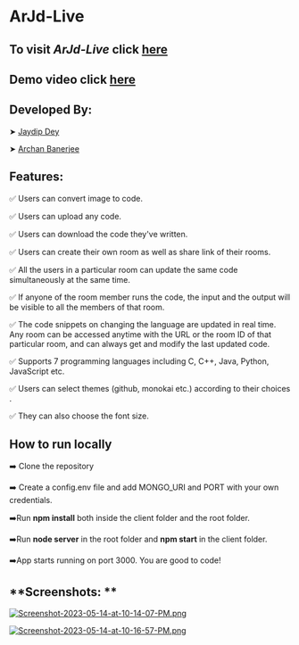 # **ArJd-Live**
## To visit *ArJd-Live* click [here](https://arjd-live.netlify.app/)
## Demo video click [here](https://youtu.be/TXv0TmB9rY8)


## **Developed By**:
 ➤ [Jaydip Dey](https://github.com/jaydip1235)

 ➤ [Archan Banerjee](https://github.com/ArchanJS)

 ## **Features:**

✅ Users can convert image to code.

✅ Users can upload any code.

✅ Users can download the code they've written.

✅ Users can create their own room as well as share link of their rooms.

✅ All the users in a particular room can update the same code simultaneously at the same time.

✅ If anyone of the room member runs the code, the input and the output will be visible to all the members of that room.

✅ The code snippets on changing the language are updated in real time. Any room can be accessed anytime with the URL or the room ID of that particular room, and can always get and modify the last updated code.

✅ Supports 7 programming languages including C, C++, Java, Python, JavaScript etc.

✅ Users can select themes (github, monokai etc.) according to their choices .

✅ They can also choose the font size.


## **How to run locally**
➡️ Clone the repository

➡️ Create a config.env file and add MONGO_URI and PORT with your own credentials.

➡️Run **npm install** both inside the client folder and the root folder.

➡️Run **node server** in the root folder and **npm start** in the client folder.

➡️App starts running on port 3000. You are good to code!


## **Screenshots: **

[![Screenshot-2023-05-14-at-10-14-07-PM.png](https://i.postimg.cc/0Qfv6R57/Screenshot-2023-05-14-at-10-14-07-PM.png)](https://postimg.cc/TLpFSsDP)

[![Screenshot-2023-05-14-at-10-16-57-PM.png](https://i.postimg.cc/VNsQ3ZW6/Screenshot-2023-05-14-at-10-16-57-PM.png)](https://postimg.cc/sMLNWc8d)
